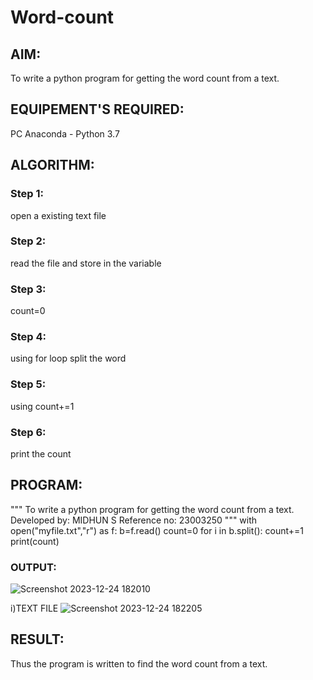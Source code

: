# Word-count
## AIM:
To write a python program for getting the word count from a text.
## EQUIPEMENT'S REQUIRED: 
PC
Anaconda - Python 3.7
## ALGORITHM: 
### Step 1:
open a existing text file

### Step 2: 
read the file and store in the variable
 
### Step 3: 
count=0

### Step 4:  
using for loop split the word

### Step 5: 
using count+=1

### Step 6: 
print the count

## PROGRAM:
"""
To write a python program for getting the word count from a text.
Developed by: MIDHUN S 
Reference no: 23003250
"""
with open("myfile.txt","r") as f:
    b=f.read()
    count=0
    for i in b.split():
        count+=1
    print(count)

### OUTPUT:
![Screenshot 2023-12-24 182010](https://github.com/Santhosh-0031/Word-count/assets/145551108/d9daa8fd-1036-489b-a627-736c56c1e0c8)

i)TEXT FILE
![Screenshot 2023-12-24 182205](https://github.com/Santhosh-0031/Word-count/assets/145551108/d0a99f39-7358-4315-80ff-13dd086bdc36)

## RESULT:
Thus the program is written to find the word count from a text.
